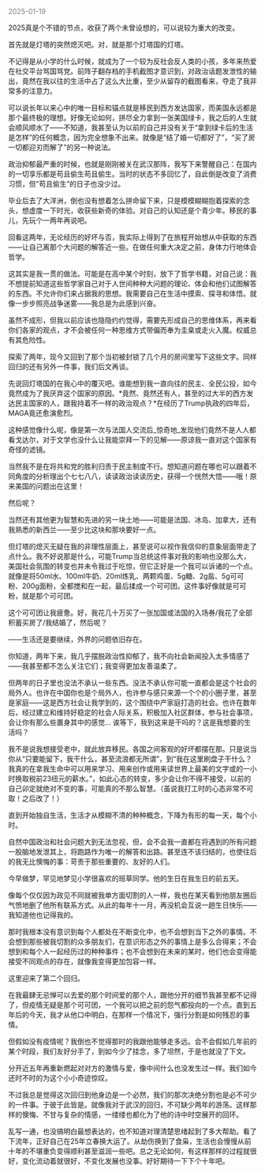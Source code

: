 
<span style="color: gray;">2025-01-19</span>

2025真是个不错的节点，收获了两个未曾设想的，可以说较为重大的改变。


首先就是灯塔的突然熄灭吧。对，就是那个灯塔国的灯塔。

不记得是从小学的什么时候，就成为了一个较为反社会反人类的小孩，多年来热爱在社交平台骂国骂党。前阵子翻存档的手机截图才意识到，对政治话题发泄性的输出，竟然在我以往的生活中占了这么大比重，至少从留存的截图看来，夺走了我非常多的注意力。

可以说长年以来心中的唯一目标和锚点就是移民到西方发达国家，而美国永远都是那个最终极的理想。好像无论如何，拼尽全力拿到一张美国绿卡，我之后的人生就会顺风顺水了——不知道，我甚至认为以前的自己并没有关于“拿到绿卡后的生活是怎样”的任何概念，因为完全想象不出来。就像是“结了婚一切都好了”，“买了房一切都迎刃而解了”的另一种说法。

政治抑郁最严重的时候，也就是刚刚被关在武汉那阵，我写下来警醒自己：在国内的一切享乐都是苟且偷生苟且偷生。当时的状态不多回忆了，自此倒是改变了消费习惯，但”苟且偷生”的日子也没少过。


毕业后去了大洋洲，倒也没有想着怎么拼命留下来，只是模模糊糊抱着探索的念头，想虚度一下时光，收获些新奇的体验。对自己的认知还是个青少年。移民的事儿，先玩个一两年再说吧。

回看这两年，无论经历的好坏与否，我实际上得到了在旅程开始想从中获取的东西——让自己离那个大问题的解答近一些。在做任何重大决定之前，身体力行地体会哲学。

这其实是我一贯的做法。可能是在高中某个时刻，放下了哲学书籍，对自己说：我不想提前知道这些哲学家自己对于人世间种种大问题的理论、体会和他们试图解答的东西。不允许你们来占据我的思想。我需要自己在生活中摸索、探寻和体悟。就像一步步照亮战争迷雾——我总是为此感到兴奋。

虽然不成形，但我以前应该也隐隐约约觉得，需要先形成自己的思维体系，再来看你们各家的观点，才不会被任何一种思维方式带偏而奉为圭臬或走火入魔。权威总有其危险性。


探索了两年，现今又回到了那个当初被封锁了几个月的房间里写下这些文字。同样回归的还有另外一件事，我们后文再谈。

先说回灯塔国的在我心中的覆灭吧。谁能想到我一直向往的民主、全民公投，如今竟然成为了我厌弃这个国家的原因。*竟然、竟然还有人，甚至的过大半的西方发达民主国家的人，跟我持着不一样的政治观点？*在经历了Trump执政的四年后，MAGA竟还愈演愈烈。

这种感觉像什么呢，像是第一次与法国人交流后_惊奇地_发现他们竟然不是人人都看戈达尔，对于文学也没什么让我能崇拜一下的见解——原谅我一直对这个国家有奇怪的滤镜。

当然我不是在将共和党的胜利归责于民主制度不行。想知道问题在哪也可以跟着不同角度的分析理出个七七八八，读读政治读读历史，获得一个恍然大悟——哦！原来美国的问题出在这里！

然后呢？


当然还有其他更为智慧和先进的另一块土地——可能是法国、冰岛、加拿大，还有我熟悉的新西兰——至少比这块和那块要好一点。

但灯塔的熄灭无疑在我的非理性层面上，甚至说可以视作我信仰的意象层面带走了点什么。我不好说那是什么，可能Trump当总统这件事对我的影响也没那么大，美国社会氛围的转变也并未令我过于吃惊，但它正好是一个我可以诉诸的一个点。就像是将50ml水、100ml牛奶、20ml炼乳、两颗鸡蛋、5g糖、2g盐、5g可可粉、200g面粉，全都搅和在一起，最后揉成一个可可团。这件事好像就是可可粉，就是那个可可团。

这个可可团让我疲惫。好，我花几十万买了一张加国或法国的入场券/我花了全部积蓄买房了/我结婚了，然后呢？

——生活还是要继续，外界的问题依旧存在。


你知道，两年下来，我几乎摆脱政治性抑郁了，我不向社会新闻投入太多情感了——我甚至都不怎么关注它们；我变得更加友善温柔了。

但两年的日子里也没法不承认一些东西。没法不承认你可能一直都会是这个社会的局外人。也许在中国你也是个局外人，也许参与感只来源一个个的小圈子里，甚至是家庭——这是西方社会让我学到的，这个围绕中产家庭打造的社会。也许在数年后，经过建立和维持好稳定的社会人际关系，积极加入社区群体，参与社会事项，会让你有那么些置身其中的感觉… 诶等下，我到这来是干吗的？这是我想要的生活吗？

我不是说我想接受老中，就此放弃移民。各国之间客观的好坏都摆在那。只是说当你从“只要能留下，我干什么，甚至流浪都无所谓”，到“我在这里刷盘子干什么？我真的在拿我生命中可以用来学习、用来创作或用来读世界上最美的文字或的一小时换取税前23纽元的薪水。”，如此心态的转变，多少会让你不得不接受，以前的自己卯定就绝对不变的事，可能真的不那么智慧。（虽说我打工时的心态非常不可取！之后改了！）

直到开始独自生活，生活才从模糊不清的种种概念，下降为有形的每一天，每个小时。

自然中国政治和社会问题大到无法忽视，但，会不会我一直都在将遇到的所有问题一股脑地发泄其上，将跑路作为唯一的解答和出路。甚至连不该归结的，也使往后的我无比懊悔的事：苛责于那些重要的、友好的人们。


今早做梦，罕见地梦见小学很喜欢的班草同学。他的生日在我生日的前五天。

像每个仅仅因为政见不同就被我单方面切割的人一样，我也在某天看到他朋友圈后气愤地删了他所有联系方式。从此的每年十一月，再没机会互说一趟生日快乐——我知道他也记得我的。

那时我根本没有意识到每个人都处在不断变化中，也不会想到当下之外的事情。不会想到那些被我切割的众多朋友们，在意识形态之外的事情上是多么合得来；不会想到和每个人一起经历过的种种事件；也不会想到在未来的某时，他们也会变得能接受不同观点的存在，就像我变得更加包容一样。


这里迎来了第二个回归。

在我最肆无忌惮可以去爱的那个时间爱的那个人，跟他分开的细节我甚至都不记得了，但疫情无疑是那个可可团，一个我可以把之前的怨气都投向的一个点。直到五年后的今天，我才从他口中明白，在那样一个情况下，强行分割是如何残忍的事情。

但假如没有疫情呢？我倒也不觉得那时的我跟他能够走多远。会不会假如几年前的某个时段，我们友好分手了，到如今少了挂念，多了坦然，于是也就没了下文。

分开近五年再重新燃起对对方的激情与爱，像中间什么也没发生过一样。我们如今还时不时的为这个小小奇迹惊叹。

不过我总是觉得这次回归到他身边是一个必然，我们的那次决绝分割也是必不可少的一件事。于彼于此皆是。就像我对于武汉的回归，不可缺少两年的游荡。这样那样的懊悔、不甘与复杂的情感，一缕缕也都化为了他的诗中时空展开的回环。


乱写一通，也没搞明白最想表达的，也不知道对理清楚思绪起到了多大帮助。看了下流年，正好自己在25年立春换大运了。从劫伤换到了食枭，生活也会慢慢从前十年的不堪重负变得顺利甚至滋润一些吧。总之无论如何，有这样那样的过程就很好，变化流动着就很好，不变化发展也没事。好好期待一下下个十年吧。